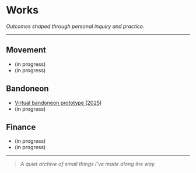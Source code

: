 # Works

*Outcomes shaped through personal inquiry and practice.*

---

## Movement

* (in progress)
* (in progress)

## Bandoneon

* [Virtual bandoneon prototype (2025)](https://torutakenaga.com/virtual-bandoneon-web/)
* (in progress)

## Finance

* (in progress)
* (in progress)

---

> *A quiet archive of small things I’ve made along the way.*